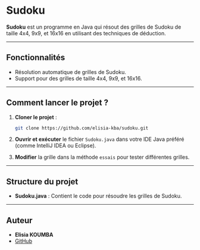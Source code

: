 
# Sudoku

**Sudoku** est un programme en Java qui résout des grilles de Sudoku de taille 4x4, 9x9, et 16x16 en utilisant des techniques de déduction.

---

## Fonctionnalités

- Résolution automatique de grilles de Sudoku.
- Support pour des grilles de taille 4x4, 9x9, et 16x16.

---

## Comment lancer le projet ?

1. **Cloner le projet** :
   
   ```bash
   git clone https://github.com/elisia-kba/sudoku.git
   ```

2. **Ouvrir et exécuter** le fichier `Sudoku.java` dans votre IDE Java préféré (comme IntelliJ IDEA ou Eclipse).

3. **Modifier** la grille dans la méthode `essais` pour tester différentes grilles.

---

## Structure du projet

- **Sudoku.java** : Contient le code pour résoudre les grilles de Sudoku.

---

## Auteur

- **Elisia KOUMBA**
- [GitHub](https://github.com/elisia-kba)
